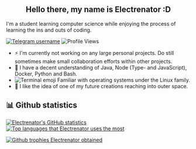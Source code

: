 <h2 align="center">Hello there, my name is Electrenator :D</h2>

I'm a student learning computer science while enjoying the process of learning the ins and outs of coding.

[![Telegram username](https://img.shields.io/badge/Telegram-Electrenator-informational)](https://t.me/Electrenator) ![Profile Views](https://komarev.com/ghpvc/?username=electrenator)

- ⚡ I'm currently not working on any large personal projects. Do still sometimes make small collaboration efforts within other projects.
- 🧰 I have a decent understanding of Java, Node (Type- and JavaScript), Docker, Python and Bash.
- ![Terminal emoji](https://cdn.discordapp.com/emojis/847201579038801970.png?size=16) Familiar with operating systems under the Linux family.
- 🔭 I like the idea of one of my future creations reaching into outer space.

## 📊 Github statistics
[![Electrenator's GitHub statistics](https://github-readme-stats.vercel.app/api?username=electrenator&count_private=true&show_icons=true&hide_rank=true&theme=radical)](https://github.com/anuraghazra/github-readme-stats)
[![Top languages that Electrenator uses the most](https://github-readme-stats.vercel.app/api/top-langs/?username=electrenator&langs_count=8&layout=compact&theme=radical)](https://github.com/anuraghazra/github-readme-stats)

[![Github trophies Electrenator obtained](https://github-profile-trophy.vercel.app/?username=electrenator&margin-w=8&margin-h=8&theme=radical&rank=SECRET,SSS,SS,S,AAA,AA,A)](https://github.com/ryo-ma/github-profile-trophy)


